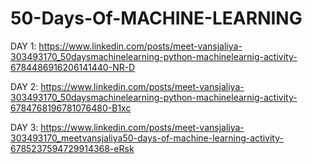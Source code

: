 # 50-Days-Of-MACHINE-LEARNING

DAY 1: https://www.linkedin.com/posts/meet-vansjaliya-303493170_50daysmachinelearning-python-machinelearnig-activity-6784486916206141440-NR-D

DAY 2: https://www.linkedin.com/posts/meet-vansjaliya-303493170_50daysmachinelearning-python-machinelearnig-activity-6784768196781076480-B1xc

DAY 3: https://www.linkedin.com/posts/meet-vansjaliya-303493170_meetvansjaliya50-days-of-machine-learning-activity-6785237594729914368-eRsk
